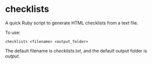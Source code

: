 checklists
==========

A quick Ruby script to generate HTML checklists from a text file.

To use:

    checklists <filename> <output_folder>
    
The default filename is *checklists.txt*, and the default output folder is *output*.

